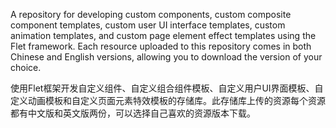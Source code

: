 A repository for developing custom components, custom composite component templates, custom user UI interface templates, custom animation templates, and custom page element effect templates using the Flet framework. Each resource uploaded to this repository comes in both Chinese and English versions, allowing you to download the version of your choice.

使用Flet框架开发自定义组件、自定义组合组件模板、自定义用户UI界面模板、自定义动画模板和自定义页面元素特效模板的存储库。此存储库上传的资源每个资源都有中文版和英文版两份，可以选择自己喜欢的资源版本下载。
